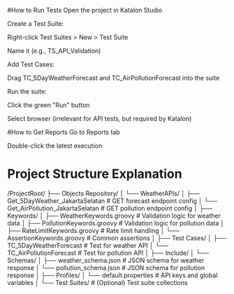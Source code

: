 #How to Run Tests
Open the project in Katalon Studio

Create a Test Suite:

Right-click Test Suites > New > Test Suite

Name it (e.g., TS_API_Validation)

Add Test Cases:

Drag TC_5DayWeatherForecast and TC_AirPollutionForecast into the suite

Run the suite:

Click the green "Run" button

Select browser (irrelevant for API tests, but required by Katalon)

#How to Get Reports
Go to Reports tab

Double-click the latest execution

# Project Structure Explanation
/ProjectRoot/
├── Objects Repository/
│   └── WeatherAPIs/
│       ├── Get_5DayWeather_JakartaSelatan   # GET forecast endpoint config
│       └── Get_AirPollution_JakartaSelatan  # GET pollution endpoint config
│
├── Keywords/
│   ├── WeatherKeywords.groovy       # Validation logic for weather data
│   ├── PollutionKeywords.groovy     # Validation logic for pollution data
│   ├── RateLimitKeywords.groovy     # Rate limit handling
│   └── AssertionKeywords.groovy     # Common assertions
│
├── Test Cases/
│   ├── TC_5DayWeatherForecast       # Test for weather API
│   └── TC_AirPollutionForecast      # Test for pollution API
│
├── Include/
│   └── Schemas/
│       ├── weather_schema.json      # JSON schema for weather response
│       └── pollution_schema.json    # JSON schema for pollution response
│
├── Profiles/
│   └── default.properties           # API keys and global variables
│
└── Test Suites/                     # (Optional) Test suite collections
